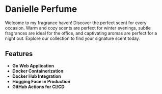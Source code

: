 # Danielle Perfume
Welcome to my fragrance haven! Discover the perfect scent for every occasion. Warm and cozy scents are perfect for winter evenings, subtle fragrances are ideal for the office, and captivating aromas are perfect for a night out. Explore our collection to find your signature scent today.

## Features
- **Go Web Application**
- **Docker Containerization**
- **Docker Hub Integration**
- **Hugging Face in Production**
- **GitHub Actions for CI/CD**